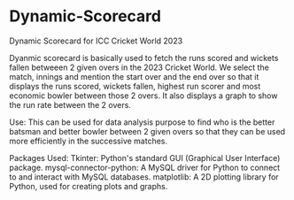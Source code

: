 # Dynamic-Scorecard
Dynamic Scorecard for ICC Cricket World 2023

Dyanmic scorecard is basically used to fetch the runs scored and wickets fallen betweeen 2 given overs in the 2023 Cricket World. We select the match, innings and mention the start over and the end over so that it displays the runs scored, wickets fallen, highest run scorer and most economic bowler between those 2 overs. It also displays a graph to show the run rate between the 2 overs.

Use:
This can be used for data analysis purpose to find who is the better batsman and better bowler between 2 given overs so that they can be used more efficiently in the successive matches. 

Packages Used:
Tkinter: Python's standard GUI (Graphical User Interface) package.
mysql-connector-python: A MySQL driver for Python to connect to and interact with MySQL databases.
matplotlib: A 2D plotting library for Python, used for creating plots and graphs.

